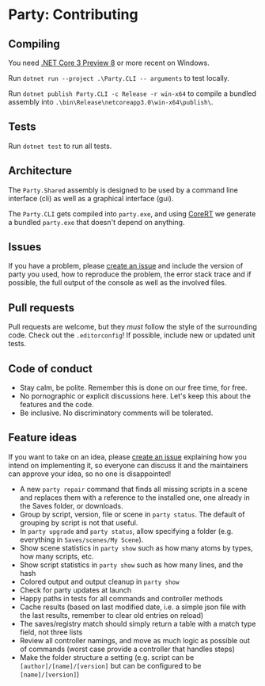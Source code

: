# Party: Contributing

## Compiling

You need [.NET Core 3 Preview 8](https://dotnet.microsoft.com/download/dotnet-core) or more recent on Windows.

Run `dotnet run --project .\Party.CLI -- arguments` to test locally.

Run `dotnet publish Party.CLI -c Release -r win-x64` to compile a bundled assembly into `.\bin\Release\netcoreapp3.0\win-x64\publish\`.

## Tests

Run `dotnet test` to run all tests.

## Architecture

The `Party.Shared` assembly is designed to be used by a command line interface (cli) as well as a graphical interface (gui).

The `Party.CLI` gets compiled into `party.exe`, and using [CoreRT](https://github.com/dotnet/corert) we generate a bundled `party.exe` that doesn't depend on anything.

## Issues

If you have a problem, please [create an issue](https://github.com/vam-community/vam-party/issues/new) and include the version of party you used, how to reproduce the problem, the error stack trace and if possible, the full output of the console as well as the involved files.

## Pull requests

Pull requests are welcome, but they _must_ follow the style of the surrounding code. Check out the `.editorconfig`! If possible, include new or updated unit tests.

## Code of conduct

- Stay calm, be polite. Remember this is done on our free time, for free.
- No pornographic or explicit discussions here. Let's keep this about the features and the code.
- Be inclusive. No discriminatory comments will be tolerated.

## Feature ideas

If you want to take on an idea, please [create an issue](https://github.com/vam-community/vam-party/issues/new) explaining how you intend on implementing it, so everyone can discuss it and the maintainers can approve your idea, so no one is disappointed!

- A new `party repair` command that finds all missing scripts in a scene and replaces them with a reference to the installed one, one already in the Saves folder, or downloads.
- Group by script, version, file or scene in `party status`. The default of grouping by script is not that useful.
- In `party upgrade` and `party status`, allow specifying a folder (e.g. everything in `Saves/scenes/My Scene`).
- Show scene statistics in `party show` such as how many atoms by types, how many scripts, etc.
- Show script statistics in `party show` such as how many lines, and the hash
- Colored output and output cleanup in `party show`
- Check for party updates at launch
- Happy paths in tests for all commands and controller methods
- Cache results (based on last modified date, i.e. a simple json file with the last results, remember to clear old entries on reload)
- The saves/registry match should simply return a table with a match type field, not three lists
- Review all controller namings, and move as much logic as possible out of commands (worst case provide a controller that handles steps)
- Make the folder structure a setting (e.g. script can be `[author]/[name]/[version]` but can be configured to be `[name]/[version]`)
